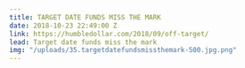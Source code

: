 ```yaml
---
title: TARGET DATE FUNDS MISS THE MARK
date: 2018-10-23 22:49:00 Z
link: https://humbledollar.com/2018/09/off-target/
lead: Target date funds miss the mark
img: "/uploads/35.targetdatefundsmissthemark-500.jpg.png"
---
```


